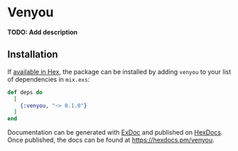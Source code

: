 # Venyou

**TODO: Add description**

## Installation

If [available in Hex](https://hex.pm/docs/publish), the package can be installed
by adding `venyou` to your list of dependencies in `mix.exs`:

```elixir
def deps do
  [
    {:venyou, "~> 0.1.0"}
  ]
end
```

Documentation can be generated with [ExDoc](https://github.com/elixir-lang/ex_doc)
and published on [HexDocs](https://hexdocs.pm). Once published, the docs can
be found at <https://hexdocs.pm/venyou>.

